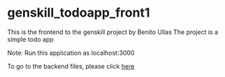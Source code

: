 # genskill_todoapp_front1

This is the frontend to the genskill project by Benito Ullas
The project is a simple todo app

Note: Run this application as localhost:3000

To go to the backend files, please click [here](https://github.com/benito-ullas/genskill-todoapp1)



